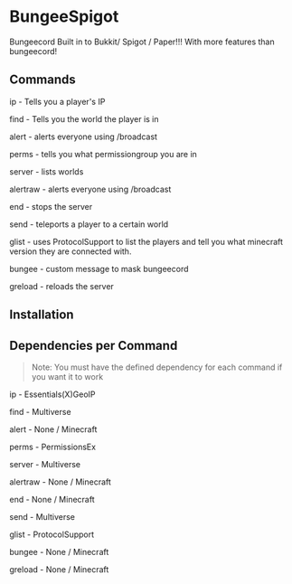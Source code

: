 # BungeeSpigot
Bungeecord Built in to Bukkit/ Spigot / Paper!!! With more features than bungeecord!

## Commands

ip - Tells you a player's IP

find - Tells you the world the player is in

alert - alerts everyone using /broadcast

perms - tells you what permissiongroup you are in

server - lists worlds

alertraw - alerts everyone using /broadcast

end - stops the server

send - teleports a player to a certain world

glist - uses ProtocolSupport to list the players and tell you what minecraft version they are connected with.

bungee - custom message to mask bungeecord

greload - reloads the server

## Installation

## Dependencies per Command

> Note: You must have the defined dependency for each command if you want it to work

ip - Essentials(X)GeoIP

find - Multiverse

alert - None / Minecraft

perms - PermissionsEx

server - Multiverse

alertraw - None / Minecraft

end - None / Minecraft

send - Multiverse

glist - ProtocolSupport

bungee - None / Minecraft

greload - None / Minecraft
